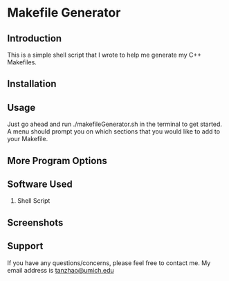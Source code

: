 Makefile Generator
=================

Introduction
-----------------
This is a simple shell script that I wrote to help me generate my C++ Makefiles.

Installation
-----------------

Usage
-----------------
Just go ahead and run ./makefileGenerator.sh in the terminal to get started.
A menu should prompt you on which sections that you would like to add to your
Makefile.

More Program Options
-----------------

Software Used
-----------------
1. Shell Script

Screenshots
------------

Support
-----------------

If you have any questions/concerns, please feel free to contact me.
My email address is tanzhao@umich.edu
